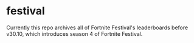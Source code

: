 # festival
Currently this repo archives all of Fortnite Festival's leaderboards before v30.10, which introduces season 4 of Fortnite Festival.

